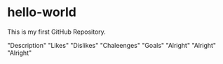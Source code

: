 # hello-world
This is my first GitHub Repository.

"Description"
"Likes"
"Dislikes"
"Chaleenges"
"Goals"
"Alright" "Alright" "Alright"


